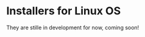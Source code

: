 Installers for Linux OS
=======================

They are stille in development for now, coming soon!
